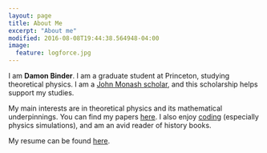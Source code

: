 ```yaml
---
layout: page
title: About Me
excerpt: "About me"
modified: 2016-08-08T19:44:38.564948-04:00
image:
  feature: logforce.jpg
---
```


I am **Damon Binder**. I am a graduate student at Princeton, studying theoretical physics. I am a [John Monash scholar](https://johnmonash.com/), and this scholarship helps support my studies.

My main interests are in theoretical physics and its mathematical underpinnings. You can find my papers [here](https://damonbinder.github.io/research/). I also enjoy [coding](https://damonbinder.github.io/projects/) (especially physics simulations), and am an avid reader of history books.

My resume can be found [here](/resume.pdf).


